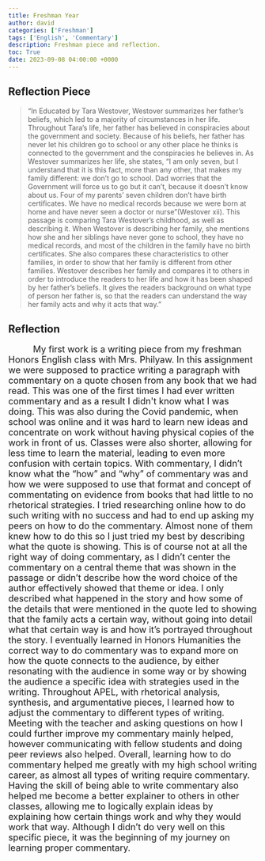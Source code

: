 ```yaml
---
title: Freshman Year
author: david
categories: ['Freshman']
tags: ['English', 'Commentary']
description: Freshman piece and reflection.
toc: True
date: 2023-09-08 04:00:00 +0000
---
```



<style>
  #essay {
    font-size: 18px;
    text-indent: 50px;
  }
</style>

## Reflection Piece

> “In Educated by Tara Westover, Westover summarizes her father’s beliefs, which led to a majority of circumstances in her life. Throughout Tara’s life, her father has believed in conspiracies about the government and society. Because of his beliefs, her father has never let his children go to school or any other place he thinks is connected to the government and the conspiracies he believes in. As Westover summarizes her life, she states, “I am only seven, but I understand that it is this fact, more than any other, that makes my family different: we don’t go to school. Dad worries that the Government will force us to go but it can’t, because it doesn’t know about us. Four of my parents’ seven children don’t have birth certificates. We have no medical records because we were born at home and have never seen a doctor or nurse”(Westover xii). This passage is comparing Tara Westover’s childhood, as well as describing it. When Westover is describing her family, she mentions how she and her siblings have never gone to school, they have no medical records, and most of the children in the family have no birth certificates. She also compares these characteristics to other families, in order to show that her family is different from other families. Westover describes her family and compares it to others in order to introduce the readers to her life and how it has been shaped by her father’s beliefs. It gives the readers background on what type of person her father is, so that the readers can understand the way her family acts and why it acts that way.”

## Reflection

<p id="essay"> 
My first work is a writing piece from my freshman Honors English class with Mrs. Philyaw. In this assignment we were supposed to practice writing a paragraph with commentary on a quote chosen from any book that we had read. This was one of the first times I had ever written commentary and as a result I didn't know what I was doing. This was also during the Covid pandemic, when school was online and it was hard to learn new ideas and concentrate on work without having physical copies of the work in front of us. Classes were also shorter, allowing for less time to learn the material, leading to even more confusion with certain topics. With commentary, I didn’t know what the “how” and “why” of commentary was and how we were supposed to use that format and concept of commentating on evidence from books that had little to no rhetorical strategies. I tried researching online how to do such writing with no success and had to end up asking my peers on how to do the commentary. Almost none of them knew how to do this so I just tried my best by describing what the quote is showing. This is of course not at all the right way of doing commentary, as I didn’t center the commentary on a central theme that was shown in the passage or didn’t describe how the word choice of the author effectively showed that theme or idea. I only described what happened in the story and how some of the details that were mentioned in the quote led to showing that the family acts a certain way, without going into detail what that certain way is and how it’s portrayed throughout the story. I eventually learned in Honors Humanities the correct way to do commentary was to expand more on how the quote connects to the audience, by either resonating with the audience in some way or by showing the audience a specific idea with strategies used in the writing. Throughout APEL, with rhetorical analysis, synthesis, and argumentative pieces, I learned how to adjust the commentary to different types of writing. Meeting with the teacher and asking questions on how I could further improve my commentary mainly helped, however communicating with fellow students and doing peer reviews also helped. Overall, learning how to do commentary helped me greatly with my high school writing career, as almost all types of writing require commentary. Having the skill of being able to write commentary also helped me become a better explainer to others in other classes, allowing me to logically explain ideas by explaining how certain things work and why they would work that way. Although I didn’t do very well on this specific piece, it was the beginning of my journey on learning proper commentary.
</p>
